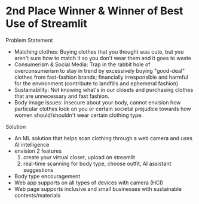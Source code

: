 # 2nd Place Winner & Winner of Best Use of Streamlit

Problem Statement

- Matching clothes: Buying clothes that you thought was cute, but you aren't sure how to match it so you don't wear them and it goes to waste
- Consumerism & Social Media: Trap in the rabbit hole of overconsumerism to stay in trend by excessively buying "good-deal" clothes from fast-fashion brands; financially irresponsible and harmful for the environment (contribute to landfills and ephemeral fashion)
- Sustainability: Not knowing what's in our closets and purchasing clothes that are unnecessary and fast fashion.  
- Body image issues: insecure about your body, cannot envision how particular clothes look on you or certain societal prejudice towards how women should/shouldn't wear certain clothing type. 

Solution
- An ML solution that helps scan clothing through a web camera and uses AI intelligence
- envision 2 features
  1. create your virtual closet, upload on streamlit 
  2. real-time scanning for body type, choose outfit, AI assistant suggestions
- Body type encouragement
- Web app supports on all types of devices with camera (HCI)
- Web page supports inclusive and small businesses with sustainable contents/materials
